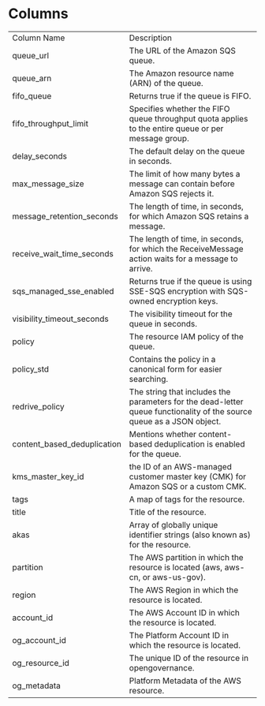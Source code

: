 # Columns  

<table>
	<tr><td>Column Name</td><td>Description</td></tr>
	<tr><td>queue_url</td><td>The URL of the Amazon SQS queue.</td></tr>
	<tr><td>queue_arn</td><td>The Amazon resource name (ARN) of the queue.</td></tr>
	<tr><td>fifo_queue</td><td>Returns true if the queue is FIFO.</td></tr>
	<tr><td>fifo_throughput_limit</td><td>Specifies whether the FIFO queue throughput quota applies to the entire queue or per message group.</td></tr>
	<tr><td>delay_seconds</td><td>The default delay on the queue in seconds.</td></tr>
	<tr><td>max_message_size</td><td>The limit of how many bytes a message can contain before Amazon SQS rejects it.</td></tr>
	<tr><td>message_retention_seconds</td><td>The length of time, in seconds, for which Amazon SQS retains a message.</td></tr>
	<tr><td>receive_wait_time_seconds</td><td>The length of time, in seconds, for which the ReceiveMessage action waits for a message to arrive.</td></tr>
	<tr><td>sqs_managed_sse_enabled</td><td>Returns true if the queue is using SSE-SQS encryption with SQS-owned encryption keys.</td></tr>
	<tr><td>visibility_timeout_seconds</td><td>The visibility timeout for the queue in seconds.</td></tr>
	<tr><td>policy</td><td>The resource IAM policy of the queue.</td></tr>
	<tr><td>policy_std</td><td>Contains the policy in a canonical form for easier searching.</td></tr>
	<tr><td>redrive_policy</td><td>The string that includes the parameters for the dead-letter queue functionality of the source queue as a JSON object.</td></tr>
	<tr><td>content_based_deduplication</td><td>Mentions whether content-based deduplication is enabled for the queue.</td></tr>
	<tr><td>kms_master_key_id</td><td>the ID of an AWS-managed customer master key (CMK) for Amazon SQS or a custom CMK.</td></tr>
	<tr><td>tags</td><td>A map of tags for the resource.</td></tr>
	<tr><td>title</td><td>Title of the resource.</td></tr>
	<tr><td>akas</td><td>Array of globally unique identifier strings (also known as) for the resource.</td></tr>
	<tr><td>partition</td><td>The AWS partition in which the resource is located (aws, aws-cn, or aws-us-gov).</td></tr>
	<tr><td>region</td><td>The AWS Region in which the resource is located.</td></tr>
	<tr><td>account_id</td><td>The AWS Account ID in which the resource is located.</td></tr>
	<tr><td>og_account_id</td><td>The Platform Account ID in which the resource is located.</td></tr>
	<tr><td>og_resource_id</td><td>The unique ID of the resource in opengovernance.</td></tr>
	<tr><td>og_metadata</td><td>Platform Metadata of the AWS resource.</td></tr>
</table>